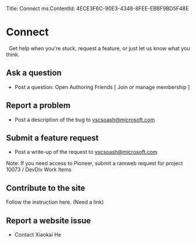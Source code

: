 Title: Connect
ms.ContentId: 4ECE3F6C-90E3-4348-8FEE-EBBF9BD5F48E


# Connect #
 
Get help when you're stuck, request a feature, or just let us know what you think. 

## Ask a question ##
- Post a question: Open Authoring Friends [ Join or manage membership ] 

## Report a problem ##
- Post a description of the bug to vscsoash@microsoft.com 

## Submit a feature request ##
- Post a write-up of the request to vscsoash@microsoft.com 

Note: If you need access to Pioneer, submit a ramweb request for project 10073 / DevDiv Work Items

## Contribute to the site ##

Follow the instruction here. (Need a link) 

## Report a website issue ##
- Contact Xiaokai He 
﻿ 